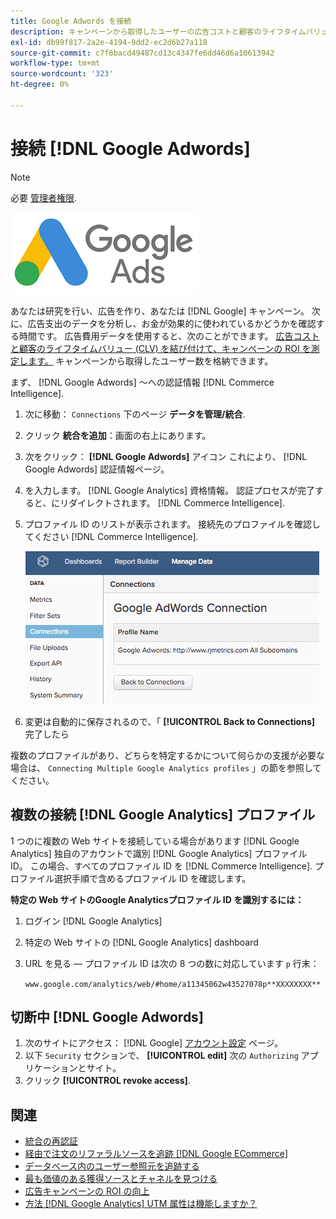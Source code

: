 ```yaml
---
title: Google Adwords を接続
description: キャンペーンから取得したユーザーの広告コストと顧客のライフタイムバリュー (CLV) を結び付け、キャンペーンの ROI を測定する方法を説明します。
exl-id: db99f817-2a2e-4194-9dd2-ec2d6b27a118
source-git-commit: c7f6bacd49487cd13c4347fe6dd46d6a10613942
workflow-type: tm+mt
source-wordcount: '323'
ht-degree: 0%

---
```


# 接続 [!DNL Google Adwords]

>[!NOTE]
>
>必要 [管理者権限](../../../administrator/user-management/user-management.md).

![](../../../assets/Google_Adwords_logo.png)

あなたは研究を行い、広告を作り、あなたは [!DNL Google] キャンペーン。 次に、広告支出のデータを分析し、お金が効果的に使われているかどうかを確認する時間です。 広告費用データを使用すると、次のことができます。 [広告コストと顧客のライフタイムバリュー (CLV) を結び付けて、キャンペーンの ROI を測定します。](../../analysis/roi-ad-camp.md) キャンペーンから取得したユーザー数を格納できます。

まず、 [!DNL Google Adwords] ～への認証情報 [!DNL Commerce Intelligence].

1. 次に移動： `Connections` 下のページ **データを管理/統合**.
1. クリック **統合を追加**：画面の右上にあります。
1. 次をクリック： **[!DNL Google Adwords]** アイコン これにより、 [!DNL Google Adwords] 認証情報ページ。
1. を入力します。 [!DNL Google Analytics] 資格情報。 認証プロセスが完了すると、にリダイレクトされます。 [!DNL Commerce Intelligence].
1. プロファイル ID のリストが表示されます。 接続先のプロファイルを確認してください [!DNL Commerce Intelligence].

   ![](../../../assets/cnnct-profile.png)

1. 変更は自動的に保存されるので、「 **[!UICONTROL Back to Connections]** 完了したら

複数のプロファイルがあり、どちらを特定するかについて何らかの支援が必要な場合は、 `Connecting Multiple Google Analytics profiles` 」の節を参照してください。

## 複数の接続 [!DNL Google Analytics] プロファイル

1 つのに複数の Web サイトを接続している場合があります [!DNL Google Analytics] 独自のアカウントで識別 [!DNL Google Analytics] プロファイル ID。 この場合、すべてのプロファイル ID を [!DNL Commerce Intelligence]. プロファイル選択手順で含めるプロファイル ID を確認します。

**特定の Web サイトのGoogle Analyticsプロファイル ID を識別するには：**

1. ログイン [!DNL Google Analytics]
1. 特定の Web サイトの [!DNL Google Analytics] dashboard
1. URL を見る — プロファイル ID は次の 8 つの数に対応しています `p` 行末：

   `www.google.com/analytics/web/#home/a11345062w43527078p**XXXXXXXX**`

## 切断中 [!DNL Google Adwords]

1. 次のサイトにアクセス： [!DNL Google] [アカウント設定](https://www.google.com/account/about/?hl=en) ページ。
1. 以下 `Security` セクションで、 **[!UICONTROL edit]** 次の `Authorizing` アプリケーションとサイト。
1. クリック **[!UICONTROL revoke access]**.

## 関連

* [統合の再認証](https://experienceleague.adobe.com/docs/commerce-knowledge-base/kb/how-to/mbi-reauthenticating-integrations.html)
* [経由で注文のリファラルソースを追跡 [!DNL Google ECommerce]](../integrations/google-ecommerce.md)
* [データベース内のユーザー参照元を追跡する](../../analysis/google-track-user-acq.md)
* [最も価値のある獲得ソースとチャネルを見つける](../../analysis/most-value-source-channel.md)
* [広告キャンペーンの ROI の向上](../../analysis/roi-ad-camp.md)
* [方法 [!DNL Google Analytics] UTM 属性は機能しますか？](../../analysis/utm-attributes.md)
